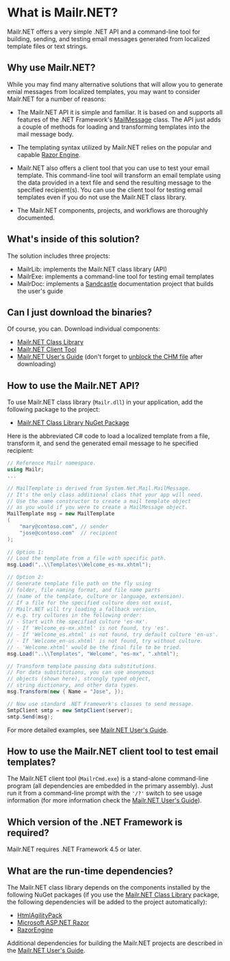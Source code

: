 # What is Mailr.NET?
Mailr.NET offers a very simple .NET API and a command-line tool for building, sending, and testing email messages generated from localized template files or text strings.

## Why use Mailr.NET?
While you may find many alternative solutions that will allow you to generate emial messages from localized templates, you may want to consider Mailr.NET for a number of reasons:

- The Mailr.NET API it is simple and familiar. It is based on and supports all features of the .NET Framework's [MailMessage](https://msdn.microsoft.com/en-us/library/system.net.mail.mailmessage(v=vs.110).aspx) class. The API just adds a couple of methods for loading and transforming templates into the mail message body.

- The templating syntax utilized by Mailr.NET relies on the popular and capable [Razor Engine](https://github.com/Antaris/RazorEngine/wiki/1.-About-Razor-and-its-syntax).

- Mailr.NET also offers a client tool that you can use to test your email template. This command-line tool will transform an email template using the data provided in a text file and send the resulting message to the specified recipient(s). You can use the client tool for testing email templates even if you do not use the Mailr.NET class library.

- The Mailr.NET components, projects, and workflows are thoroughly documented.

## What's inside of this solution?
The solution includes three projects:

- MailrLib: implements the Mailr.NET class library (API)
- MailrExe: implements a command-line tool for testing email templates
- MailrDoc: implements a [Sandcastle](https://github.com/EWSoftware/SHFB) documentation project that builds the user's guide

## Can I just download the binaries?
Of course, you can. Download individual components:

- [Mailr.NET Class Library](../master/MailrLib/bin/Release/Mailr.dll?raw=true)
- [Mailr.NET Client Tool](../master/MailrExe/bin/Release/MailrCmd.exe?raw=true)
- [Mailr.NET User's Guide](../master/MailrDoc/Help/Mailr.chm?raw=true) (don't forget to [unblock the CHM file](http://www.jeff.wilcox.name/2008/11/unblock-chms/) after downloading)

## How to use the Mailr.NET API?
To use Mailr.NET class library (`Mailr.dll`) in your application, add the following package to the project:

- [Mailr.NET Class Library NuGet Package](http://www.nuget.org/packages/mailr/)

Here is the abbreviated C# code to load a localized template from a file, transform it, and send the generated email message to he specified recipient:

```c#
// Reference Mailr namespace.
using Mailr;
...

// MailTemplate is derived from System.Net.Mail.MailMessage.
// It's the only class additional class that your app will need.
// Use the same constructor to create a mail template object
// as you would if you were to create a MailMessage object.
MailTemplate msg = new MailTemplate
(
    "mary@contoso.com", // sender
    "jose@contoso.com"  // recipient
);
  
// Option 1: 
// Load the template from a file with specific path.
msg.Load("..\\Templates\\Welcome_es-mx.xhtml");

// Option 2:
// Generate template file path on the fly using
// folder, file naming format, and file name parts
// (name of the template, culture or language, extension).
// If a file for the specified culture does not exist,
// Mailr.NET will try loading a fallback version,
// e.g. try cultures in the following order:
// - Start with the specified culture 'es-mx'.
// - If 'Welcome_es-mx.xhtml' is not found, try 'es'.
// - If 'Welcome_es.xhtml' is not found, try default culture 'en-us'.
// - If 'Welcome_en-us.xhtml' is not found, try without culture.
// - 'Welcome.xhtml' would be the final file to be tried. 
msg.Load("..\\Templates", "Welcome", "es-mx", ".xhtml");

// Transform template passing data substitutions.
// For data substitutions, you can use anonymous
// objects (shown here), strongly typed object,
// string dictionary, and other data types.
msg.Transform(new { Name = "Jose", });

// Now use standard .NET Framework's classes to send message.
SmtpClient smtp = new SmtpClient(server);
smtp.Send(msg);
```
For more detailed examples, see [Mailr.NET User's Guide](../master/MailrDoc/Help/Mailr.chm?raw=true).

## How to use the Mailr.NET client tool to test email templates?
The Mailr.NET client tool (`MailrCmd.exe`) is a stand-alone command-line program (all dependencies are embedded in the primary assembly). Just run it from a command-line prompt with the `'/?'` switch to see usage information (for more information check the [Mailr.NET User's Guide](../master/MailrDoc/Help/Mailr.chm?raw=true)). 

## Which version of the .NET Framework is required?
Mailr.NET requires .NET Framework 4.5 or later.

## What are the run-time dependencies?
The Mailr.NET class library depends on the components installed by the following NuGet packages (if you use the [Mailr.NET Class Library](http://www.nuget.org/packages/mailr/) package, the following dependencies will be added to the project automatically):

- [HtmlAgilityPack](https://www.nuget.org/packages/HtmlAgilityPack/)
- [Microsoft ASP.NET Razor](https://www.nuget.org/packages/Microsoft.AspNet.Razor)
- [RazorEngine](https://www.nuget.org/packages/RazorEngine/)

Additional dependencies for building the Mailr.NET projects are described in the [Mailr.NET User's Guide](../master/MailrDoc/Help/Mailr.chm?raw=true).
